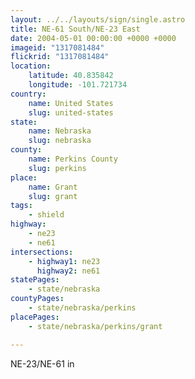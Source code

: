 ```yaml
---
layout: ../../layouts/sign/single.astro
title: NE-61 South/NE-23 East
date: 2004-05-01 00:00:00 +0000 +0000
imageid: "1317081484"
flickrid: "1317081484"
location:
    latitude: 40.835842
    longitude: -101.721734
country:
    name: United States
    slug: united-states
state:
    name: Nebraska
    slug: nebraska
county:
    name: Perkins County
    slug: perkins
place:
    name: Grant
    slug: grant
tags:
    - shield
highway:
    - ne23
    - ne61
intersections:
    - highway1: ne23
      highway2: ne61
statePages:
    - state/nebraska
countyPages:
    - state/nebraska/perkins
placePages:
    - state/nebraska/perkins/grant

---
```

NE-23/NE-61 in